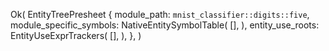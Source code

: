 Ok(
    EntityTreePresheet {
        module_path: `mnist_classifier::digits::five`,
        module_specific_symbols: NativeEntitySymbolTable(
            [],
        ),
        entity_use_roots: EntityUseExprTrackers(
            [],
        ),
    },
)